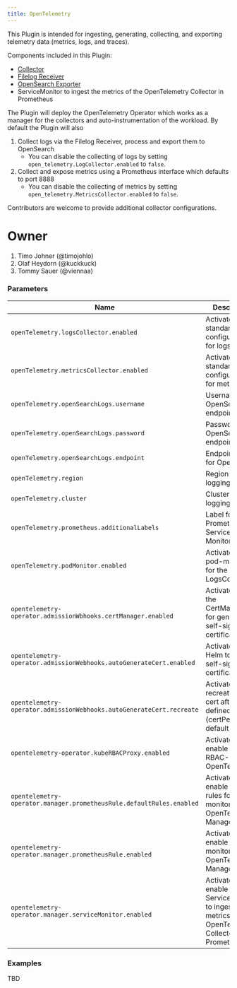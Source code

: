 ```yaml
---
title: OpenTelemetry
---
```


This Plugin is intended for ingesting, generating, collecting, and exporting telemetry data (metrics, logs, and traces). 

Components included in this Plugin:

- [Collector](https://github.com/open-telemetry/opentelemetry-collector)
- [Filelog Receiver](https://github.com/open-telemetry/opentelemetry-collector-contrib/tree/main/receiver/filelogreceiver)
- [OpenSearch Exporter](https://github.com/open-telemetry/opentelemetry-collector-contrib/tree/main/exporter/opensearchexporter)
- ServiceMonitor to ingest the metrics of the OpenTelemetry Collector in Prometheus 

The Plugin will deploy the OpenTelemetry Operator which works as a manager for the collectors and auto-instrumentation of the workload. By default the Plugin will also 
1. Collect logs via the Filelog Receiver, process and export them to OpenSearch
    - You can disable the collecting of logs by setting `open_telemetry.LogCollector.enabled` to `false`. 
2. Collect and expose metrics using a Prometheus interface which defaults to port 8888
    - You can disable the collecting of metrics by setting `open_telemetry.MetricsCollector.enabled` to `false`. 

Contributors are welcome to provide additional collector configurations. 

# Owner

1. Timo Johner (@timojohlo) 
2. Olaf Heydorn (@kuckkuck) 
3. Tommy Sauer (@viennaa) 

### Parameters
| Name         | Description          | Type           | required           |
| ------------ | -------------------- |---------------- | ------------------ | 
`openTelemetry.logsCollector.enabled`    | Activates the standard configuration for logs | bool | `false`
`openTelemetry.metricsCollector.enabled` | Activates the standard configuration for metrics | bool | `false`
`openTelemetry.openSearchLogs.username` | Username for OpenSearch endpoint | secret | `false` |
`openTelemetry.openSearchLogs.password` | Password for OpenSearch endpoint | secret | `false` | 
`openTelemetry.openSearchLogs.endpoint` | Endpoint URL for OpenSearch      | secret | `false` | 
`openTelemetry.region`                   | Region label for logging         | string | `false` |
`openTelemetry.cluster`                  | Cluster label for logging        | string | `false` |
`openTelemetry.prometheus.additionalLabels`               | Label for Prometheus Service Monitoring | map | `false` | 
`openTelemetry.podMonitor.enabled`       | Activates the pod-monitoring for the LogsCollector | bool | `false` | 
`opentelemetry-operator.admissionWbhooks.certManager.enabled` | Activate to use the CertManager for generating self-signed certificates | bool | `false` | 
`opentelemetry-operator.admissionWebhooks.autoGenerateCert.enabled` | Activate to use Helm to create self-signed certificates | bool | `false` | 
`opentelemetry-operator.admissionWebhooks.autoGenerateCert.recreate` | Activate to recreate the cert after a defined period (certPeriodDays default is 365) | bool | `false` | 
`opentelemetry-operator.kubeRBACProxy.enabled` | Activate to enable Kube-RBAC-Proxy for OpenTelemetry | bool | `false` | 
`opentelemetry-operator.manager.prometheusRule.defaultRules.enabled` | Activate to enable default rules for monitoring the OpenTelemetry Manager | bool | `false` | 
`opentelemetry-operator.manager.prometheusRule.enabled` | Activate to enable rules for monitoring the OpenTelemetry Manager | bool | `false` | 
`opentelemetry-operator.manager.serviceMonitor.enabled` | Activate to enable the Service Monitor to ingest the metrics of the OpenTelemetry Collector in Prometheus  | bool | `false` | 

### Examples

TBD
